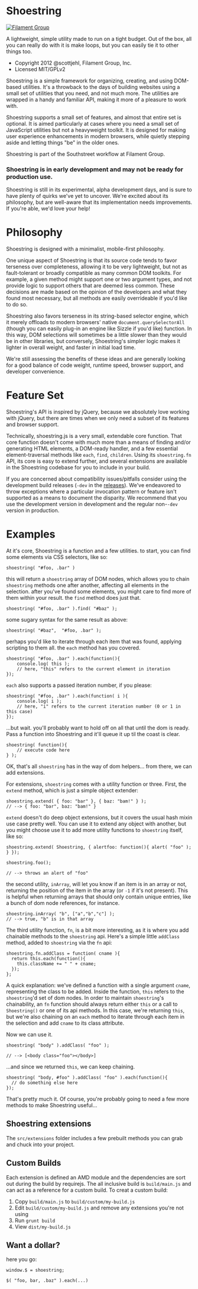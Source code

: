 # Shoestring

[![Filament Group](http://filamentgroup.com/images/fg-logo-positive-sm-crop.png) ](http://www.filamentgroup.com/)

A lightweight, simple utility made to run on a tight budget. Out of the box, all you can really do with it is make loops, but you can easily tie it to other things too.

* Copyright 2012 @scottjehl, Filament Group, Inc.
* Licensed MIT/GPLv2

Shoestring is a simple framework for organizing, creating, and using DOM-based utilities. It's a throwback to the days of building websites using a small set of utilities that you need, and not much more. The utilities are wrapped in a handy and familiar API, making it more of a pleasure to work with.

Shoestring supports a small set of features, and almost that entire set is optional. It is aimed particularly at cases where you need a small set of JavaScript utilities but not a heavyweight toolkit. It is designed for making user experience enhancements in modern browsers, while quietly stepping aside and letting things "be" in the older ones.

Shoestring is part of the Southstreet workflow at Filament Group.

### Shoestring is in early development and may not be ready for production use.

Shoestring is still in its experimental, alpha development days, and is sure to have plenty of quirks we've yet to uncover. We're excited about its philosophy, but are well-aware that its implementation needs improvements. If you're able, we'd love your help!

# Philosophy

Shoestring is designed with a minimalist, mobile-first philosophy.

One unique aspect of Shoestring is that its source code tends to favor terseness over completeness, allowing it to be very lightweight, but not as fault-tolerant or broadly compatible as many common DOM toolkits. For example, a given method might support one or two argument types, and not provide logic to support others that are deemed less common. These decisions are made based on the opinion of the developers and what they found most necessary, but all methods are easily overrideable if you'd like to do so.

Shoestring also favors terseness in its string-based selector engine, which it merely offloads to modern browsers' native `document.querySelectorAll` (though you can easily plug-in an engine like Sizzle if you'd like) function. In this way, DOM selections will sometimes be a little slower than they would be in other libraries, but conversely, Shoestring's simpler logic makes it lighter in overall weight, and faster in initial load time.

We're still assessing the benefits of these ideas and are generally looking for a good balance of code weight, runtime speed, browser support, and developer convenience.

# Feature Set

Shoestring's API is inspired by jQuery, because we absolutely love working with jQuery, but there are times when we only need a subset of its features and browser support.

Technically, shoestring.js is a very small, extendable core function. That core function doesn't come with much more than a means of finding and/or generating HTML elements, a DOM-ready handler, and a few essential element-traversal methods like `each`, `find`, `children`. Using its `shoestring.fn` API, its core is easy to extend further, and several extensions are available in the Shoestring codebase for you to include in your build.

If you are concerned about compatibility issues/pitfalls consider using the development build releases (`-dev` in the [releases](https://github.com/filamentgroup/shoestring/releases)). We've endeavored to throw exceptions where a particular invocation pattern or feature isn't supported as a means to document the disparity. We recommend that you use the development version in development and the regular non-`-dev` version in production.

# Examples

At it's core, Shoestring is a function and a few utilities. to start, you can find some elements via CSS selectors, like so:

    shoestring( "#foo, .bar" )

this will return a `shoestring` array of DOM nodes, which allows you to chain `shoestring` methods one after another, affecting all elements in the selection. after you've found some elements, you might care to find more of them within your result. the `find` method does just that.

    shoestring( "#foo, .bar" ).find( "#baz" );

some sugary syntax for the same result as above:

    shoestring( "#baz",  "#foo, .bar" );

perhaps you'd like to iterate through each item that was found, applying scripting to them all. the `each` method has you covered.

    shoestring( "#foo, .bar" ).each(function(){
		console.log( this );
		// here, "this" refers to the current element in iteration
	});

`each` also supports a passed iteration number, if you please:

    shoestring( "#foo, .bar" ).each(function( i ){
		console.log( i );
		// here, "i" refers to the current iteration number (0 or 1 in this case)
	});

...but wait. you'll probably want to hold off on all that until the dom is ready. Pass a function into Shoestring and it'll queue it up til the coast is clear.

    shoestring( function(){
		// execute code here
	} );

OK, that's all `shoestring` has in the way of dom helpers... from there, we can add extensions.

For extensions, `shoestring` comes with a utility function or three. First, the `extend` method, which is just a simple object extender:

    shoestring.extend( { foo: "bar" }, { baz: "bam!" } );
	// --> { foo: "bar", baz: "bam!" }

`extend` doesn't do deep object extensions, but it covers the usual hash mixin use case pretty well. You can use it to extend any object with another, but you might choose use it to add more utility functions to `shoestring` itself, like so:

    shoestring.extend( Shoestring, { alertfoo: function(){ alert( "foo" ); } });

	shoestring.foo();

	// --> throws an alert of "foo"

the second utility, `inArray`, will let you know if an item is in an array or not, returning the position of the item in the array (or `-1` if it's not present). This is helpful when returning arrays that should only contain unique entries, like a bunch of dom node references, for instance.

    shoestring.inArray( "b", ["a","b","c"] );
	// --> true, "b" is in that array

The third utility function, `fn`, is a bit more interesting, as it is where you add chainable methods to the `shoestring` api. Here's a simple little `addClass` method, added to `shoestring` via the `fn` api:

    shoestring.fn.addClass = function( cname ){
      return this.each(function(){
        this.className += " " + cname;
      });
    };

A quick explanation: we've defined a function with a single argument `cname`, representing the class to be added. Inside the function, `this` refers to the `shoestring`'d set of dom nodes. In order to maintain `shoestring`'s chainability, an `fn` function should always return either `this` or a call to `Shoestring()` or one of its api methods. In this case, we're returning `this`, but we're also chaining on an `each` method to iterate through each item in the selection and add `cname` to its class attribute.

Now we can use it.

    shoestring( "body" ).addClass( "foo" );

	// --> [<body class="foo"></body>]

...and since we returned `this`, we can keep chaining.

    shoestring( "body, #foo" ).addClass( "foo" ).each(function(){
      // do something else here
    });

That's pretty much it. Of course, you're probably going to need a few more methods to make Shoestring useful...

## Shoestring extensions

The `src/extensions` folder includes a few prebuilt methods you can grab and chuck into your project.

## Custom Builds

Each extension is defined an AMD module and the dependencies are sort out during the build by requirejs. The all inclusive build is `build/main.js` and can act as a reference for a custom build. To creat a custom build:

1. Copy `build/main.js` to `build/custom/my-build.js`
2. Edit `build/custom/my-build.js` and remove any extensions you're not using
3. Run `grunt build`
4. View `dist/my-build.js`


## Want a dollar?

here you go:

    window.$ = shoestring;

    $( "foo, bar, .baz" ).each(...)
